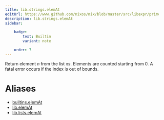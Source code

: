 ```yaml
---
title: lib.strings.elemAt
editUrl: https://www.github.com/nixos/nix/blob/master/src/libexpr/primops.cc
description: lib.strings.elemAt
sidebar:

    badge:
        text: Builtin
        variant: note

    order: 7
---
```


Return element *n* from the list *xs*. Elements are counted starting
from 0. A fatal error occurs if the index is out of bounds.


# Aliases

- [builtins.elemAt](./reference/builtins/builtins-elemAt)
- [lib.elemAt](./reference/lib/lib-elemAt)
- [lib.lists.elemAt](./reference/lib/lists/lib-lists-elemAt)


